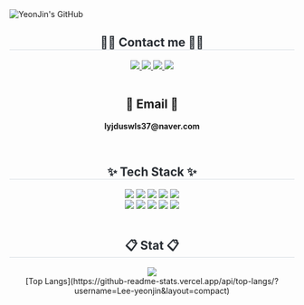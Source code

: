  <div class="header">
      <img src="https://capsule-render.vercel.app/api?type=transparent&fontColor=F5C0CA&text=YeonJin's%20GitHub%20&height=150&fontSize=60&descAlignY=75&descAlign=60" alt="YeonJin's GitHub">
    </div>
<div align= "center">
    <h2 style="border-bottom: 1px solid #d8dee4; color: #282d33;"> 🧑‍💻 Contact me 🧑‍💻 </h2>
    <div align= "center"> <a href=https://lyjduswls.tistory.com> <img src="https://img.shields.io/badge/Tistory-000000?style=for-the-badge&logo=Tistory&logoColor=white&link=https://lyjduswls.tistory.com"> </a>
         <a href=lyjduswls0307@gmail.com> <img src="https://img.shields.io/badge/Notion-000000?style=for-the-badge&logo=Notion&logoColor=white&link=lyjduswls0307@gmail.com"> </a>
         <a href=https://www.instagram.com/uniuorh_10> <img src="https://img.shields.io/badge/Instagram-E4405F?style=for-the-badge&logo=Instagram&logoColor=white&link=https://www.instagram.com/uniuorh_10"> </a>
         <a href=mailto:lyjduswls0307@gmail.com> <img src="https://img.shields.io/badge/Gmail-EA4335?style=for-the-badge&logo=Gmail&logoColor=white&link=mailto:lyjduswls0307@gmail.com"> </a>
          </div><br>
    <div align= "center">  </div> 
    <h2 align="center">📧 Email 📧</h2>
<p align="center">
  <Strong>lyjduswls37@naver.com</Strong>
</p><br>
<div align= "center">
    <h2 style="border-bottom: 1px solid #d8dee4; color: #282d33;"> ✨ Tech Stack ✨ </h2>
    <div style="margin: 0 auto; text-align: center;" align= "center"> <img src="https://img.shields.io/badge/Python-3776AB?style=for-the-badge&logo=Python&logoColor=white">
          <img src="https://img.shields.io/badge/Flask-000000?style=for-the-badge&logo=Flask&logoColor=white">
          <img src="https://img.shields.io/badge/MySQL-4479A1?style=for-the-badge&logo=MySQL&logoColor=white">
          <img src="https://img.shields.io/badge/C-A8B9CC?style=for-the-badge&logo=C&logoColor=white">
          <img src="https://img.shields.io/badge/Amazon AWS-232F3E?style=for-the-badge&logo=Amazon AWS&logoColor=white">
          <br/><img src="https://img.shields.io/badge/Java-007396?style=for-the-badge&logo=Java&logoColor=white">
          <img src="https://img.shields.io/badge/Spring-6DB33F?style=for-the-badge&logo=Spring&logoColor=white">
          <img src="https://img.shields.io/badge/Spring Boot-6DB33F?style=for-the-badge&logo=Spring Boot&logoColor=white">
          <img src="https://img.shields.io/badge/Git-F05032?style=for-the-badge&logo=Git&logoColor=white">
          <img src="https://img.shields.io/badge/Github-181717?style=for-the-badge&logo=Github&logoColor=white">
          </div>
    </div><br>
<div align= "center">
    <h2 style="border-bottom: 1px solid #d8dee4; color: #282d33;"> 📋 Stat 📋 </h2>
<img src = "https://github-readme-stats.vercel.app/api?username=Lee-yeonjin&show_icons=true&theme=radical">
<br>
<!-- <img src = "https://github-readme-stats.vercel.app/api/top-langs/?username=Lee-yeonjin&layout=compact&theme=dracula"> -->
[Top Langs](https://github-readme-stats.vercel.app/api/top-langs/?username=Lee-yeonjin&layout=compact)
<br>

